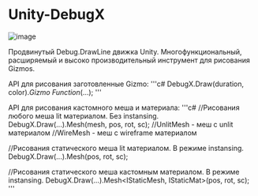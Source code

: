# Unity-DebugX
 
![image](https://github.com/user-attachments/assets/fb3edbce-9164-4ad7-a7a2-85748edf58e0)

Продвинутый Debug.DrawLine движка Unity. 
Многофункциональный, расширяемый и высоко производительный инструмент для рисования Gizmos.

API для рисования заготовленные Gizmo: 
'''c#
DebugX.Draw(duration, color).*Gizmo Function*(...);
'''

API для рисования кастомного меша и материала:
'''c#
//Рисования любого меша lit материалом. Без instansing. 
DebugX.Draw(...).Mesh(mesh, pos, rot, sc);
//UnlitMesh - меш с unlit материалом
//WireMesh - меш с wireframe материалом

//Рисования статического меша lit материалом. В режиме instansing. 
DebugX.Draw(...).Mesh<IStaticMesh>(pos, rot, sc);

//Рисования статического меша кастомным материалом. В режиме instansing. 
DebugX.Draw(...).Mesh<IStaticMesh, IStaticMat>(pos, rot, sc);
'''
